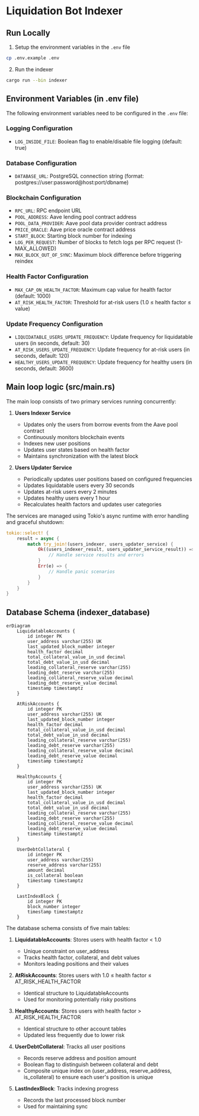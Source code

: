 # Liquidation Bot Indexer

## Run Locally
1. Setup the environment variables in the `.env` file
```bash
cp .env.example .env
```
2. Run the indexer
```bash
cargo run --bin indexer 
```

## Environment Variables (in .env file)

The following environment variables need to be configured in the `.env` file:

### Logging Configuration
- `LOG_INSIDE_FILE`: Boolean flag to enable/disable file logging (default: true)

### Database Configuration
- `DATABASE_URL`: PostgreSQL connection string (format: postgres://user:password@host:port/dbname)

### Blockchain Configuration
- `RPC_URL`: RPC endpoint URL
- `POOL_ADDRESS`: Aave lending pool contract address
- `POOL_DATA_PROVIDER`: Aave pool data provider contract address
- `PRICE_ORACLE`: Aave price oracle contract address
- `START_BLOCK`: Starting block number for indexing
- `LOG_PER_REQUEST`: Number of blocks to fetch logs per RPC request (1-MAX_ALLOWED)
- `MAX_BLOCK_OUT_OF_SYNC`: Maximum block difference before triggering reindex

### Health Factor Configuration
- `MAX_CAP_ON_HEALTH_FACTOR`: Maximum cap value for health factor (default: 1000)
- `AT_RISK_HEALTH_FACTOR`: Threshold for at-risk users (1.0 ≤ health factor ≤ value)

### Update Frequency Configuration
- `LIQUIDATABLE_USERS_UPDATE_FREQUENCY`: Update frequency for liquidatable users (in seconds, default: 30)
- `AT_RISK_USERS_UPDATE_FREQUENCY`: Update frequency for at-risk users (in seconds, default: 120)
- `HEALTHY_USERS_UPDATE_FREQUENCY`: Update frequency for healthy users (in seconds, default: 3600)

## Main loop logic (src/main.rs)

The main loop consists of two primary services running concurrently:

1. **Users Indexer Service**
   - Updates only the users from borrow events from the Aave pool contract
   - Continuously monitors blockchain events
   - Indexes new user positions
   - Updates user states based on health factor
   - Maintains synchronization with the latest block

2. **Users Updater Service**
   - Periodically updates user positions based on configured frequencies
   - Updates liquidatable users every 30 seconds
   - Updates at-risk users every 2 minutes
   - Updates healthy users every 1 hour
   - Recalculates health factors and updates user categories

The services are managed using Tokio's async runtime with error handling and graceful shutdown:
```rust
tokio::select! {
    result = async {
        match try_join!(users_indexer, users_updater_service) {
            Ok((users_indexer_result, users_updater_service_result)) => {
                // Handle service results and errors
            }
            Err(e) => {
                // Handle panic scenarios
            }
        }
    }
}
```

## Database Schema (indexer_database)

```mermaid
erDiagram
    LiquidatableAccounts {
        id integer PK
        user_address varchar(255) UK
        last_updated_block_number integer
        health_factor decimal
        total_collateral_value_in_usd decimal
        total_debt_value_in_usd decimal
        leading_collateral_reserve varchar(255)
        leading_debt_reserve varchar(255)
        leading_collateral_reserve_value decimal
        leading_debt_reserve_value decimal
        timestamp timestamptz
    }

    AtRiskAccounts {
        id integer PK
        user_address varchar(255) UK
        last_updated_block_number integer
        health_factor decimal
        total_collateral_value_in_usd decimal
        total_debt_value_in_usd decimal
        leading_collateral_reserve varchar(255)
        leading_debt_reserve varchar(255)
        leading_collateral_reserve_value decimal
        leading_debt_reserve_value decimal
        timestamp timestamptz
    }

    HealthyAccounts {
        id integer PK
        user_address varchar(255) UK
        last_updated_block_number integer
        health_factor decimal
        total_collateral_value_in_usd decimal
        total_debt_value_in_usd decimal
        leading_collateral_reserve varchar(255)
        leading_debt_reserve varchar(255)
        leading_collateral_reserve_value decimal
        leading_debt_reserve_value decimal
        timestamp timestamptz
    }

    UserDebtCollateral {
        id integer PK
        user_address varchar(255)
        reserve_address varchar(255)
        amount decimal
        is_collateral boolean
        timestamp timestamptz
    }

    LastIndexBlock {
        id integer PK
        block_number integer
        timestamp timestamptz
    }
```

The database schema consists of five main tables:

1. **LiquidatableAccounts**: Stores users with health factor < 1.0
   - Unique constraint on user_address
   - Tracks health factor, collateral, and debt values
   - Monitors leading positions and their values

2. **AtRiskAccounts**: Stores users with 1.0 ≤ health factor ≤ AT_RISK_HEALTH_FACTOR
   - Identical structure to LiquidatableAccounts
   - Used for monitoring potentially risky positions

3. **HealthyAccounts**: Stores users with health factor > AT_RISK_HEALTH_FACTOR
   - Identical structure to other account tables
   - Updated less frequently due to lower risk

4. **UserDebtCollateral**: Tracks all user positions
   - Records reserve address and position amount
   - Boolean flag to distinguish between collateral and debt
   - Composite unique index on (user_address, reserve_address, is_collateral) to ensure each user's position is unique

5. **LastIndexBlock**: Tracks indexing progress
   - Records the last processed block number
   - Used for maintaining sync

